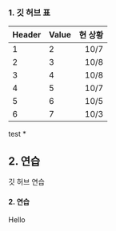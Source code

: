 
### 1. 깃 허브 표
|Header|Value|현 상황|  
|:-------|:-------|-------:|
|1|2|10/7|
|2|3|10/8|
|3|4|10/8|
|4|5|10/7|
|5|6|10/5|
|6|7|10/3|

test *
## 2. 연습
깃 허브 연습
#### 2. 연습
Hello
